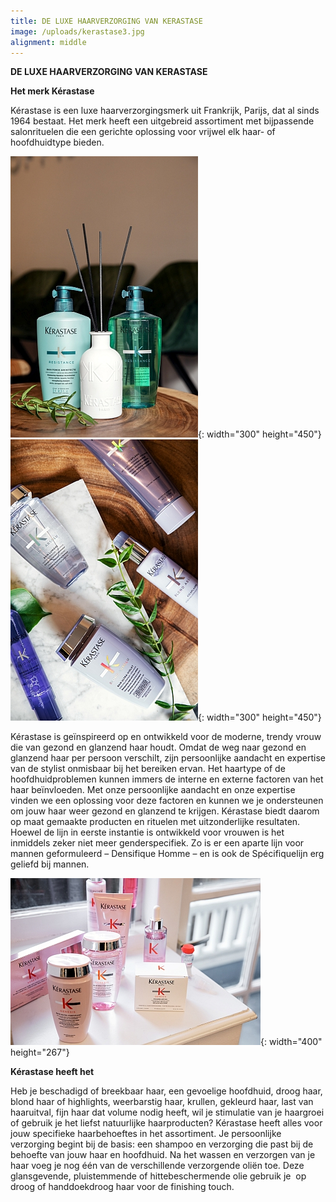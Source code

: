 ```yaml
---
title: DE LUXE HAARVERZORGING VAN KERASTASE
image: /uploads/kerastase3.jpg
alignment: middle
---
```


**DE LUXE HAARVERZORGING VAN KERASTASE**

**Het merk Kérastase**

Kérastase is een luxe haarverzorgingsmerk uit Frankrijk, Parijs, dat al sinds 1964 bestaat. Het merk heeft een uitgebreid assortiment met bijpassende salonrituelen die een gerichte oplossing voor vrijwel elk haar- of hoofdhuidtype bieden.

![](/uploads/kerastase1.jpg){: width="300" height="450"}![](/uploads/kerastase2.jpg){: width="300" height="450"}

Kérastase is geïnspireerd op en ontwikkeld voor de moderne, trendy vrouw die van gezond en glanzend haar houdt. Omdat de weg naar gezond en glanzend haar per persoon verschilt, zijn persoonlijke aandacht en expertise van de stylist onmisbaar bij het bereiken ervan. Het haartype of de hoofdhuidproblemen kunnen immers de interne en externe factoren van het haar beïnvloeden. Met onze persoonlijke aandacht en onze expertise vinden we een oplossing voor deze factoren en kunnen we je ondersteunen om jouw haar weer gezond en glanzend te krijgen. Kérastase biedt daarom op maat gemaakte producten en rituelen met uitzonderlijke resultaten. Hoewel de lijn in eerste instantie is ontwikkeld voor vrouwen is het inmiddels zeker niet meer genderspecifiek. Zo is er een aparte lijn voor mannen geformuleerd – Densifique Homme – en is ook de Spécifiquelijn erg geliefd bij mannen.

![](/uploads/kerastase4.jpg){: width="400" height="267"}

**Kérastase heeft het**

Heb je beschadigd of breekbaar haar, een gevoelige hoofdhuid, droog haar, blond haar of highlights, weerbarstig haar, krullen, gekleurd haar, last van haaruitval, fijn haar dat volume nodig heeft, wil je stimulatie van je haargroei of gebruik je het liefst natuurlijke haarproducten? Kérastase heeft alles voor jouw specifieke haarbehoeftes in het assortiment. Je persoonlijke verzorging begint bij de basis: een shampoo en verzorging die past bij de behoefte van jouw haar en hoofdhuid. Na het wassen en verzorgen van je haar voeg je nog één van de verschillende verzorgende oliën toe. Deze glansgevende, pluistemmende of hittebeschermende olie gebruik je&nbsp; op droog of handdoekdroog haar voor de finishing touch.